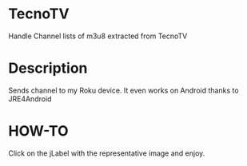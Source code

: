 # TecnoTV
Handle Channel lists of m3u8 extracted from TecnoTV

# Description
Sends channel to my Roku device. It even works on Android thanks to JRE4Android
# HOW-TO
Click on the jLabel with the representative image and enjoy.
